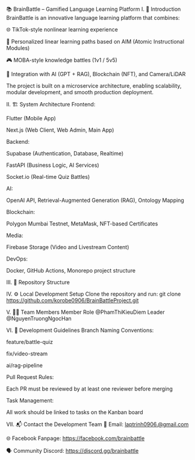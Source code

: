 📚 BrainBattle – Gamified Language Learning Platform
I. 🎯 Introduction
BrainBattle is an innovative language learning platform that combines:

🌐 TikTok-style nonlinear learning experience

🧠 Personalized linear learning paths based on AIM (Atomic Instructional Modules)

🎮 MOBA-style knowledge battles (1v1 / 5v5)

🤖 Integration with AI (GPT + RAG), Blockchain (NFT), and Camera/LiDAR

The project is built on a microservice architecture, enabling scalability, modular development, and smooth production deployment.

II. 🏗 System Architecture
Frontend:

Flutter (Mobile App)

Next.js (Web Client, Web Admin, Main App)

Backend:

Supabase (Authentication, Database, Realtime)

FastAPI (Business Logic, AI Services)

Socket.io (Real-time Quiz Battles)

AI:

OpenAI API, Retrieval-Augmented Generation (RAG), Ontology Mapping

Blockchain:

Polygon Mumbai Testnet, MetaMask, NFT-based Certificates

Media:

Firebase Storage (Video and Livestream Content)

DevOps:

Docker, GitHub Actions, Monorepo project structure

III. 📁 Repository Structure

IV. ⚙️ Local Development Setup
Clone the repository and run:
git clone https://github.com/korobe0906/BrainBattleProject.git

V. 🧑‍💻 Team Members
Member	Role
@PhamThiKieuDiem	Leader
@NguyenTruongNgocHan	

VI. 🚧 Development Guidelines
Branch Naming Conventions:

feature/battle-quiz

fix/video-stream

ai/rag-pipeline

Pull Request Rules:

Each PR must be reviewed by at least one reviewer before merging

Task Management:

All work should be linked to tasks on the Kanban board

VII. 📬 Contact the Development Team
📧 Email: laptrinh0906.@gmail.com

🌐 Facebook Fanpage: https://facebook.com/brainbattle

🗣️ Community Discord: https://discord.gg/brainbattle
